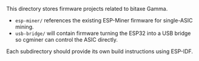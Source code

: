 This directory stores firmware projects related to bitaxe Gamma.

- `esp-miner/` references the existing ESP-Miner firmware for single-ASIC mining.
- `usb-bridge/` will contain firmware turning the ESP32 into a USB bridge so cgminer can control the ASIC directly.

Each subdirectory should provide its own build instructions using ESP-IDF.
